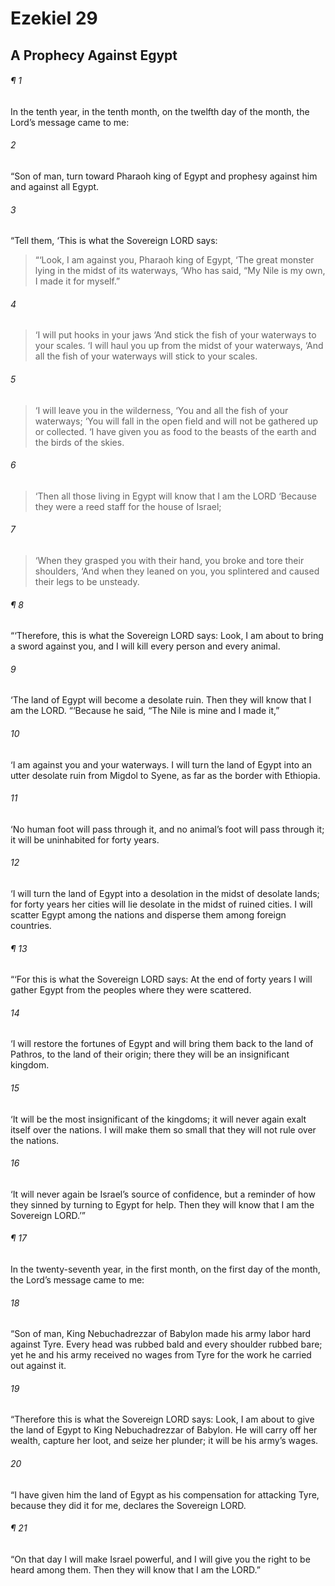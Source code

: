 # Ezekiel 29
## A Prophecy Against Egypt
###### ¶ 1
In the tenth year, in the tenth month, on the twelfth day of the month, the Lord’s message came to me:
###### 2
“Son of man, turn toward Pharaoh king of Egypt and prophesy against him and against all Egypt.
###### 3
“Tell them, ‘This is what the Sovereign LORD says:
> “‘Look, I am against you, Pharaoh king of Egypt,
> ‘The great monster lying in the midst of its waterways,
> ‘Who has said, “My Nile is my own, I made it for myself.”
###### 4
> ‘I will put hooks in your jaws
> ‘And stick the fish of your waterways to your scales.
> ‘I will haul you up from the midst of your waterways,
> ‘And all the fish of your waterways will stick to your scales.
###### 5
> ‘I will leave you in the wilderness,
> ‘You and all the fish of your waterways;
> ‘You will fall in the open field and will not be gathered up or collected.
> ‘I have given you as food to the beasts of the earth and the birds of the skies.
###### 6
> ‘Then all those living in Egypt will know that I am the LORD
> ‘Because they were a reed staff for the house of Israel;
###### 7
> ‘When they grasped you with their hand, you broke and tore their shoulders,
> ‘And when they leaned on you, you splintered and caused their legs to be unsteady.
###### ¶ 8
“‘Therefore, this is what the Sovereign LORD says: Look, I am about to bring a sword against you, and I will kill every person and every animal.
###### 9
‘The land of Egypt will become a desolate ruin. Then they will know that I am the LORD.
“‘Because he said, “The Nile is mine and I made it,”
###### 10
‘I am against you and your waterways. I will turn the land of Egypt into an utter desolate ruin from Migdol to Syene, as far as the border with Ethiopia.
###### 11
‘No human foot will pass through it, and no animal’s foot will pass through it; it will be uninhabited for forty years.
###### 12
‘I will turn the land of Egypt into a desolation in the midst of desolate lands; for forty years her cities will lie desolate in the midst of ruined cities. I will scatter Egypt among the nations and disperse them among foreign countries.
###### ¶ 13
“‘For this is what the Sovereign LORD says: At the end of forty years I will gather Egypt from the peoples where they were scattered.
###### 14
‘I will restore the fortunes of Egypt and will bring them back to the land of Pathros, to the land of their origin; there they will be an insignificant kingdom.
###### 15
‘It will be the most insignificant of the kingdoms; it will never again exalt itself over the nations. I will make them so small that they will not rule over the nations.
###### 16
‘It will never again be Israel’s source of confidence, but a reminder of how they sinned by turning to Egypt for help. Then they will know that I am the Sovereign LORD.’”
###### ¶ 17
In the twenty-seventh year, in the first month, on the first day of the month, the Lord’s message came to me:
###### 18
“Son of man, King Nebuchadrezzar of Babylon made his army labor hard against Tyre. Every head was rubbed bald and every shoulder rubbed bare; yet he and his army received no wages from Tyre for the work he carried out against it.
###### 19
“Therefore this is what the Sovereign LORD says: Look, I am about to give the land of Egypt to King Nebuchadrezzar of Babylon. He will carry off her wealth, capture her loot, and seize her plunder; it will be his army’s wages.
###### 20
“I have given him the land of Egypt as his compensation for attacking Tyre, because they did it for me, declares the Sovereign LORD.
###### ¶ 21
“On that day I will make Israel powerful, and I will give you the right to be heard among them. Then they will know that I am the LORD.”
